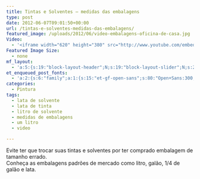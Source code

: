 ```yaml
---
title: Tintas e Solventes — medidas das embalagens
type: post
date: 2012-06-07T09:01:50+00:00
url: /tintas-e-solventes-medidas-das-embalagens/
featured_image: /uploads/2012/06/video-embalagens-oficina-de-casa.jpg
Video:
  - '<iframe width="620" height="380" src="http://www.youtube.com/embed/QRBXFDlY2BM?wmode=transparent" frameborder="0" allowfullscreen></iframe>'
Featured Image Size:
  - none
mf_layout:
  - 'a:5:{s:19:"block-layout-header";N;s:19:"block-layout-slider";N;s:22:"block-layout-structure";s:10:"full-width";s:25:"block-layout-left_sidebar";s:12:"blog-sidebar";s:26:"block-layout-right_sidebar";s:12:"blog-sidebar";}'
et_enqueued_post_fonts:
  - 'a:2:{s:6:"family";a:1:{s:15:"et-gf-open-sans";s:80:"Open+Sans:300,300italic,regular,italic,600,600italic,700,700italic,800,800italic";}s:6:"subset";a:2:{i:0;s:5:"latin";i:1;s:9:"latin-ext";}}'
categories:
  - Pintura
tags:
  - lata de solvente
  - lata de tinta
  - litro de solvente
  - medidas de embalagens
  - um litro
  - video

---
```

Evite ter que trocar suas tintas e solventes por ter comprado embalagem de tamanho errado.  
Conheça as embalagens padrões de mercado como litro, galão, 1/4 de galão e lata.